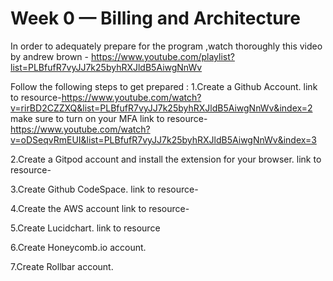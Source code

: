 # Week 0 — Billing and Architecture
In order to adequately prepare for the program ,watch thoroughly this video by andrew brown - https://www.youtube.com/playlist?list=PLBfufR7vyJJ7k25byhRXJldB5AiwgNnWv



Follow the following steps to get prepared :
1.Create a Github Account. 
link to resource-https://www.youtube.com/watch?v=rirBD2CZZXQ&list=PLBfufR7vyJJ7k25byhRXJldB5AiwgNnWv&index=2
make sure to turn on your MFA
link to resource-https://www.youtube.com/watch?v=oDSeqvRmEUI&list=PLBfufR7vyJJ7k25byhRXJldB5AiwgNnWv&index=3

2.Create a Gitpod account and install the extension for your browser.
link to resource-

3.Create Github CodeSpace.
link to resource-

4.Create the AWS account 
link to resource-

5.Create Lucidchart. 
link to resource 

6.Create Honeycomb.io account.

7.Create Rollbar account.

